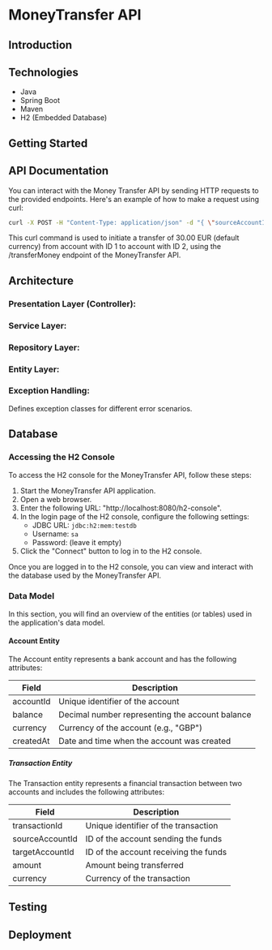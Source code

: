 # MoneyTransfer API

## Introduction


## Technologies
* Java
* Spring Boot
* Maven
* H2 (Embedded Database)

## Getting Started



## API Documentation
You can interact with the Money Transfer API by sending HTTP requests to the provided endpoints. Here's an example of how to make a request using curl:

````bash
curl -X POST -H "Content-Type: application/json" -d "{ \"sourceAccountId\": 1, \"targetAccountId\": 2, \"amount\": "30.00", \"amount\": "30.00"}" "http://localhost:8080/transferMoney"
````

This curl command is used to initiate a transfer of 30.00 EUR (default currency) from account with ID 1 to account with ID 2, using the /transferMoney endpoint of the MoneyTransfer API.

## Architecture
### Presentation Layer (Controller):

### Service Layer:

### Repository Layer:

### Entity Layer:

### Exception Handling:
Defines exception classes for different error scenarios.

## Database
### Accessing the H2 Console
To access the H2 console for the MoneyTransfer API, follow these steps:
1. Start the MoneyTransfer API application.
2. Open a web browser.
3. Enter the following URL: "http://localhost:8080/h2-console".
4. In the login page of the H2 console, configure the following settings:
   - JDBC URL: `jdbc:h2:mem:testdb`
   - Username: `sa`
   - Password: (leave it empty)
5. Click the "Connect" button to log in to the H2 console.

Once you are logged in to the H2 console, you can view and interact with the database used by the MoneyTransfer API.

### Data Model
In this section, you will find an overview of the entities (or tables) used in the application's data model.
#### Account Entity
The Account entity represents a bank account and has the following attributes:

| Field     | Description                    |
|-----------|--------------------------------|
| accountId        | Unique identifier of the account |
| balance           | Decimal number representing the account balance |
| currency          | Currency of the account (e.g., "GBP") |
| createdAt         | Date and time when the account was created |

##### Transaction Entity
The Transaction entity represents a financial transaction between two accounts and includes the following attributes:

| Field            | Description                          |
|------------------|--------------------------------------|
| transactionId   | Unique identifier of the transaction |
| sourceAccountId  | ID of the account sending the funds   |
| targetAccountId  | ID of the account receiving the funds |
| amount           | Amount being transferred              |
| currency         | Currency of the transaction           |


## Testing


## Deployment
